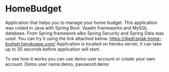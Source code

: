 # HomeBudget
Application that helps you to manage your home budget. 
This application was coded in Java with Spring Boot. Vaadin frameworks and MySQL database. 
From Spring framework albo Spring Security and Spring Data was used.
You can try it using the link attached below. 
https://djedrzejak-home-budget.herokuapp.com/ 
Application is located on heroku server, it can take up to 30 seconds before application will start.

To see how it works you can use demo user account or create your own account.
Demo user name:demo, password:demo

